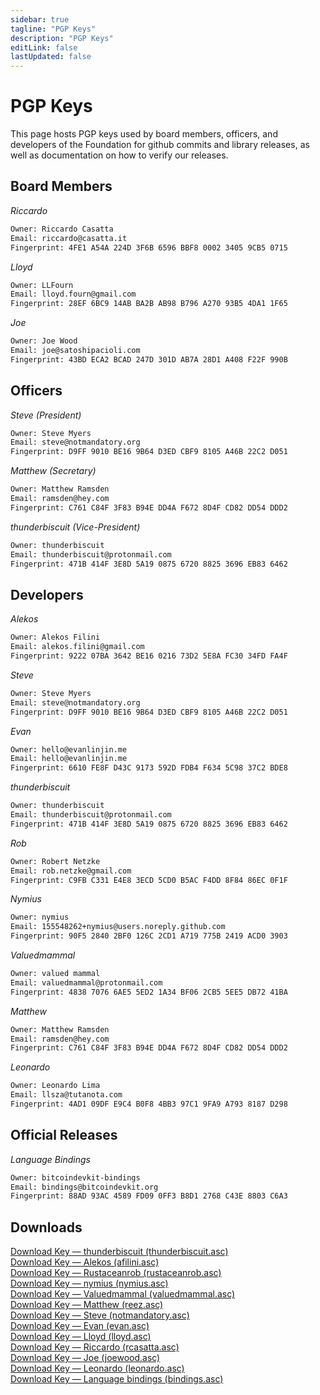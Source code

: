 ```yaml
---
sidebar: true
tagline: "PGP Keys"
description: "PGP Keys"
editLink: false
lastUpdated: false
---
```


# PGP Keys

This page hosts PGP keys used by board members, officers, and developers of the Foundation for github commits and library releases, as well as documentation on how to verify our releases.

## Board Members

_Riccardo_

```txt
Owner: Riccardo Casatta
Email: riccardo@casatta.it
Fingerprint: 4FE1 A54A 224D 3F6B 6596 BBF8 0002 3405 9CB5 0715
```

_Lloyd_

```txt
Owner: LLFourn
Email: lloyd.fourn@gmail.com
Fingerprint: 28EF 6BC9 14AB BA2B AB98 B796 A270 93B5 4DA1 1F65
```

_Joe_

```txt
Owner: Joe Wood
Email: joe@satoshipacioli.com
Fingerprint: 43BD ECA2 BCAD 247D 301D AB7A 28D1 A408 F22F 990B
```

## Officers

_Steve (President)_

```txt
Owner: Steve Myers
Email: steve@notmandatory.org
Fingerprint: D9FF 9010 BE16 9B64 D3ED CBF9 8105 A46B 22C2 D051
```

_Matthew (Secretary)_

```txt
Owner: Matthew Ramsden
Email: ramsden@hey.com
Fingerprint: C761 C84F 3F83 B94E DD4A F672 8D4F CD82 DD54 DDD2
```

_thunderbiscuit (Vice-President)_

```txt
Owner: thunderbiscuit
Email: thunderbiscuit@protonmail.com
Fingerprint: 471B 414F 3E8D 5A19 0875 6720 8825 3696 EB83 6462
```

## Developers

_Alekos_

```txt
Owner: Alekos Filini
Email: alekos.filini@gmail.com
Fingerprint: 9222 07BA 3642 BE16 0216 73D2 5E8A FC30 34FD FA4F
```

_Steve_

```txt
Owner: Steve Myers
Email: steve@notmandatory.org
Fingerprint: D9FF 9010 BE16 9B64 D3ED CBF9 8105 A46B 22C2 D051
```

_Evan_

```txt
Owner: hello@evanlinjin.me
Email: hello@evanlinjin.me
Fingerprint: 6610 FE8F D43C 9173 592D FDB4 F634 5C98 37C2 BDE8
```

_thunderbiscuit_

```txt
Owner: thunderbiscuit
Email: thunderbiscuit@protonmail.com
Fingerprint: 471B 414F 3E8D 5A19 0875 6720 8825 3696 EB83 6462
```

_Rob_

```txt
Owner: Robert Netzke
Email: rob.netzke@gmail.com
Fingerprint: C9FB C331 E4E8 3ECD 5CD0 B5AC F4DD 8F84 86EC 0F1F
```

_Nymius_

```txt
Owner: nymius
Email: 155548262+nymius@users.noreply.github.com
Fingerprint: 90F5 2840 2BF0 126C 2CD1 A719 775B 2419 ACD0 3903
```

_Valuedmammal_

```txt
Owner: valued mammal
Email: valuedmammal@protonmail.com
Fingerprint: 4838 7076 6AE5 5ED2 1A34 BF06 2CB5 5EE5 DB72 41BA
```

_Matthew_

```txt
Owner: Matthew Ramsden
Email: ramsden@hey.com
Fingerprint: C761 C84F 3F83 B94E DD4A F672 8D4F CD82 DD54 DDD2
```

_Leonardo_

```txt
Owner: Leonardo Lima
Email: llsza@tutanota.com
Fingerprint: 4AD1 09DF E9C4 B0F8 4BB3 97C1 9FA9 A793 8187 D298
```

## Official Releases

_Language Bindings_

```txt
Owner: bitcoindevkit-bindings
Email: bindings@bitcoindevkit.org
Fingerprint: 88AD 93AC 4589 FD09 0FF3 B8D1 2768 C43E 8803 C6A3
```

## Downloads

[Download Key — thunderbiscuit (thunderbiscuit.asc)](/pgp/thunderbiscuit.asc)  
[Download Key — Alekos (afilini.asc)](/pgp/afilini.asc)  
[Download Key — Rustaceanrob (rustaceanrob.asc)](/pgp/rustaceanrob.asc)  
[Download Key — nymius (nymius.asc)](/pgp/nymius.asc)  
[Download Key — Valuedmammal (valuedmammal.asc)](/pgp/valuedmammal.asc)  
[Download Key — Matthew (reez.asc)](/pgp/reez.asc)  
[Download Key — Steve (notmandatory.asc)](/pgp/notmandatory.asc)  
[Download Key — Evan (evan.asc)](/pgp/evan.asc)  
[Download Key — Lloyd (lloyd.asc)](/pgp/lloyd.asc)  
[Download Key — Riccardo (rcasatta.asc)](/pgp/rcasatta.asc)  
[Download Key — Joe (joewood.asc)](/pgp/joewood.asc)  
[Download Key — Leonardo (leonardo.asc)](/pgp/leonardo.asc)  
[Download Key — Language bindings (bindings.asc)](/pgp/bindings.asc)  
